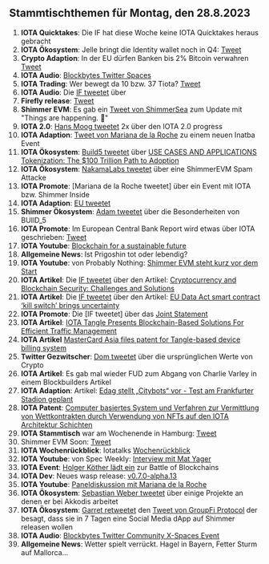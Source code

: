## Stammtischthemen für Montag, den 28.8.2023

1. **IOTA Quicktakes**: Die IF hat diese Woche keine IOTA Quicktakes heraus gebracht 
2. **IOTA Ökosystem**: Jelle bringt die Identity wallet noch in Q4: [Tweet](https://twitter.com/Vrom14286662/status/1693700398987514219?t=O6-Tr9mJ2zFh6r5WD2A_lw&s=19)
3. **Crypto Adaption**: In der EU dürfen Banken bis 2% Bitcoin verwahren [Tweet](https://twitter.com/seth_fin/status/1693751766808986064?t=gtw_SZXzBwdIWLmkpPomEQ&s=19)
4. **IOTA Audio**: [Blockbytes Twitter Spaces](https://twitter.com/blockbytescom/status/1693653993484959890?t=EpFz-3oE3A4mEQZZMUt5Bw&s=19)
5. **IOTA Trading**: Wer bewegt da 10 bzw. 37 Tiota? [Tweet](https://twitter.com/Salimasbegum/status/1693729865260818781?t=IpHUMCwnh4DE9UML-ytAPg&s=19)
6. **IOTA Audio**: Die [IF tweetet](https://twitter.com/iota/status/1694076983288775147?t=4WXABh4tyt6CAjXik77EZw&s=19) über
8. **Firefly release**: [Tweet](https://twitter.com/gobbli/status/1693984022509330739?t=oWfhxrn_vq7JABGEQxcs3A&s=19)
9. **Shimmer EVM**: Es gab ein [Tweet von ShimmerSea](https://twitter.com/gobbli/status/1693984022509330739?t=oWfhxrn_vq7JABGEQxcs3A&s=19) zum Update mit "Things are happening. 👀"
10. **IOTA 2.0**: [Hans Moog tweetet](https://twitter.com/hus_qy/status/1694105696776675657?t=R13Jz5gumXbcIXlc3g-ZCg&s=19) 2x über den IOTA 2.0 progress
11. **IOTA Adaption**: [Tweet von Mariana de la Roche](https://twitter.com/Marianadlrw/status/1693997375667474532?t=Ds6uBdmI6DRRnOFCr-OOcA&s=19) zu einem neuen Inatba Event
12. **IOTA Ökosystem**: [Build5 tweetet](https://twitter.com/build5tech/status/1694242356873331151?t=MEmdYe2s3-Y5GHwRNncy8A&s=19) über [USE CASES AND APPLICATIONS
Tokenization: The $100 Trillion Path to Adoption](https://build5.com/blog/tokenization/)
13. **IOTA Ökosystem**: [NakamaLabs tweetet](https://twitter.com/Nakama_Labs/status/1694333561980047578?t=_-Bio7HQB4rXBBVaGankQw&s=19) über eine ShimmerEVM Spam Attacke
14. **IOTA Promote**: [Mariana de la Roche tweetet] über ein Event mit IOTA bzw. Shimmer Inside
15. **IOTA Adaption**: [EU tweetet](https://twitter.com/EUBlockchain/status/1694324758467182721?t=ok-RFJmPZpQFJJKH7kK-Ig&s=19)
16. **Shimmer Ökosystem**: [Adam tweetet](https://twitter.com/adam_unchained/status/1694574987909402725?t=8ggjHpE-B47JYE-VOug6hA&s=19) über die Besonderheiten von BUIlD_5
17. **IOTA Promote**: Im European Central Bank Report wird etwas über IOTA geschrieben: [Tweet](https://twitter.com/I1G69/status/1694700312567640430?t=2a38xycnbE1nAH2kx1RSnA&s=19)
18. **IOTA Youtube**: [Blockchain for a sustainable future](https://twitter.com/I1G69/status/1694700312567640430?t=2a38xycnbE1nAH2kx1RSnA&s=19)
19. **Allgemeine News**: Ist Prigoshin tot oder lebendig?
20. **IOTA Youtube**: von Probably Nothing: [Shimmer EVM steht kurz vor dem Start](https://youtu.be/So39unCMqNo?si=ZGOehvFa7t0qalA4)
21. **IOTA Artikel**: Die [IF tweetet](https://twitter.com/iota/status/1694678794244665607?t=d1X6jZTVqiup1XiqWzq2Iw&s=19) über den Artikel: [Cryptocurrency and Blockchain Security: Challenges and Solutions](https://readwrite.com/cryptocurrency-and-blockchain-security-challenges-and-solutions/)
22. **IOTA Artikel**: Die [IF tweetet](https://twitter.com/iota/status/1694745042198360453?t=ElgZLlpJMmxTtKLz0dLyOA&s=19) über den Artikel: [EU Data Act smart contract ‘kill switch’ brings uncertainty](https://cointelegraph.com/news/eu-data-act-smart-contract-kill-switch-brings-uncertainty)
23. **IOTA Promote**: Die [IF tweetet] über das [Joint Statement](https://data-act.info/joint-statement/)
24. **IOTA Artikel**: [IOTA Tangle Presents Blockchain-Based Solutions For Efficient Traffic Management](https://blockzeit.com/iota-tangle-presents-blockchain-based-solutions-for-efficient-traffic-management/)
25. **IOTA Artikel** [MasterCard Asia files patent for Tangle-based device billing system](https://cointelegraph.com/news/mastercard-asia-files-patent-for-tangle-based-device-billing-system)
26. **Twitter Gezwitscher**: [Dom tweetet](https://twitter.com/DomSchiener/status/1694967942612492320?t=2d1vge_0-wXeLrpxIGPaEA&s=19) über die ursprünglichen Werte von Crypto
27. **IOTA Artikel**: Es gab mal wieder FUD zum Abgang von Charlie Varley in einem Blockbuilders Artikel
28. **IOTA Adaption**: Artikel: [Edag stellt „Citybots“ vor - Test am Frankfurter Stadion geplant](https://www.fuldaerzeitung.de/fulda/fulda-citybots-frankfurt-stadion-test-digitalministerin-kristina-sinemus-edag-92453564.html?source=tw)
29. **IOTA Patent**: [Computer basiertes System und Verfahren zur Vermittlung von Wettkontrakten durch Verwendung von NFTs auf den IOTA Architektur Schichten](https://worldwide.espacenet.com/patent/search/family/087518581/publication/DE102022000649A1?q=pn%3DDE102022000649A1)
30. **IOTA Stammtisch** war am Wochenende in Hamburg: [Tweet](https://twitter.com/GangTangleTalk/status/1695469097692082654?t=ZSMc-chhNgD8GuogcSUI1w&s=19)
31. Shimmer EVM Soon: [Tweet](https://twitter.com/Vrom14286662/status/1695451566977724746?t=mUQhu6kb_Vx0OvQG0slblg&s=19)
32. **IOTA Wochenrückblick**: Iotatalks [Wochenrückblick](https://www.iota-talk.com/index.php?article/318-wochenr%C3%BCckblick-vom-20-bis-26-august-2023/)
33. **IOTA Youtube**: von Spec Weekly: [Interview mit Mat Yager](https://youtu.be/LjfPpm9-s9s?si=x5OIUrRmQZbOVgOf)
34. **IOTA Event**: [Holger Köther lädt ein](https://twitter.com/HolgerKoether/status/1696175883185160376?t=Wbnt7F9hcuq2zI5aqeChAQ&s=19) zur Battle of Blockchains
35. **IOTA Dev**: Neues wasp release: [v0.7.0-alpha.13](https://github.com/iotaledger/wasp/releases/tag/v0.7.0-alpha.13)
36. **IOTA Youtube**: [Paneldiskussion mit Mariana de la Roche](https://youtu.be/tbbzaq3LZ2g?si=XPZE0RTyoOczBxaQ)
37. **IOTA Ökosystem**: [Sebastian Weber tweetet](https://twitter.com/Sebasti65365174/status/1696079520648900939?t=YBahh1ll2CwUpaDt4jvYUw&s=19) über einige Projekte an denen er bei Akkodis arbeitet
38. **IOTA Ökosystem**: [Garret retweetet](https://twitter.com/GarrettBullish/status/1695987679564095549?t=WEn91Xp_Pz0iKmeP0cGK4A&s=19) den [Tweet von GroupFi Protocol](https://twitter.com/groupficom/status/1695986781437755395?t=20ByrHP1CXLM5SSPVtjOLA&s=19) der besagt, dass sie in 7 Tagen eine Social Media dApp auf Shimmer releasen wollen
39. **IOTA Audio**: [Blockbytes Twitter Community X-Spaces Event](https://twitter.com/blockbytescom/status/1695795640045859300?t=8toR6Mpj66NkNmVmEKxgug&s=19)
40. **Allgemeine News**: Wetter spielt verrückt. Hagel in Bayern, Fetter Sturm auf Mallorca... 

